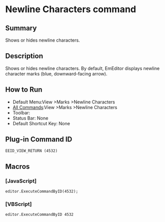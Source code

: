 # Newline Characters command

## Summary

Shows or hides newline characters.

## Description

Shows or hides newline characters. By default, EmEditor displays newline character marks (blue, downward-facing arrow).

## How to Run

- Default Menu:View \>Marks \>Newline Characters
- [All Commands](../tools/all_commands):View \>Marks \>Newline Characters
- Toolbar:
- Status Bar: None
- Default Shortcut Key: None

## Plug-in Command ID

```
EEID_VIEW_RETURN (4532)```

## Macros

### \[JavaScript\]

```
editor.ExecuteCommandByID(4532);
```

### \[VBScript\]

```
editor.ExecuteCommandByID 4532
```
